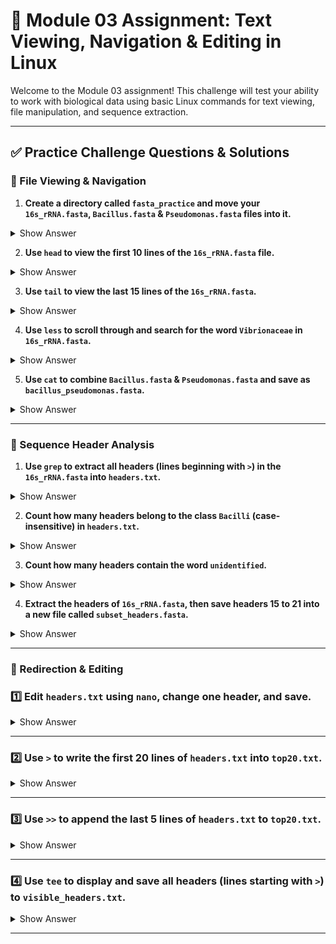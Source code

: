 # 🧪 Module 03 Assignment: Text Viewing, Navigation & Editing in Linux

Welcome to the Module 03 assignment! This challenge will test your ability to work with biological data using basic Linux commands for text viewing, file manipulation, and sequence extraction.

---

## ✅ Practice Challenge Questions & Solutions

### 🔹 File Viewing & Navigation

1) **Create a directory called `fasta_practice` and move your `16s_rRNA.fasta`, `Bacillus.fasta` & `Pseudomonas.fasta` files into it.**

<details>
  <summary>Show Answer</summary>

  ```bash
  mkdir fasta_practice
  mv *fasta fasta_practice/
  ```
</details>

2) **Use `head` to view the first 10 lines of the `16s_rRNA.fasta` file.**

<details>
  <summary>Show Answer</summary>

  ```bash
  head 16s_rRNA.fasta
  ```
</details>

3) **Use `tail` to view the last 15 lines of the `16s_rRNA.fasta`.**

<details>
  <summary>Show Answer</summary>

  ```bash
  tail -n 15 16s_rRNA.fasta
  ```
</details>

4) **Use `less` to scroll through and search for the word `Vibrionaceae` in `16s_rRNA.fasta`.**

<details>
  <summary>Show Answer</summary>

  ```bash
  less 16s_rRNA.fasta
  ```
  Then type:
  ```
  /Vibrionaceae
  ```
</details>

5) **Use `cat` to combine `Bacillus.fasta` & `Pseudomonas.fasta` and save as `bacillus_pseudomonas.fasta`.**

<details>
  <summary>Show Answer</summary>

  ```bash
  cat Bacillus.fasta Pseudomonas.fasta > bacillus_pseudomonas.fasta
  ```
</details>

---

### 🔹 Sequence Header Analysis

1) **Use `grep` to extract all headers (lines beginning with `>`) in the `16s_rRNA.fasta` into `headers.txt`.**

<details>
  <summary>Show Answer</summary>

  ```bash
  grep "^>" 16s_rRNA.fasta > headers.txt
  ```
</details>

2) **Count how many headers belong to the class `Bacilli` (case-insensitive) in `headers.txt`.**

<details>
  <summary>Show Answer</summary>

  ```bash
  grep -i "Bacilli" headers.txt | wc -l
  ```
</details>

3) **Count how many headers contain the word `unidentified`.**

<details>
  <summary>Show Answer</summary>

  ```bash
  grep -i "unidentified" headers.txt | wc -l
  ```
</details>

4) **Extract the headers of `16s_rRNA.fasta`, then save headers 15 to 21 into a new file called `subset_headers.fasta`.**

<details>
  <summary>Show Answer</summary>

  ```bash
  grep ">" 16s_rRNA.fasta | head -n 21 | tail -n 7 > subset_headers.fasta
  ```
</details>

---

### 🔹 Redirection & Editing



### 1️⃣ Edit `headers.txt` using `nano`, change one header, and save.

<details>
  <summary>Show Answer</summary>

  ```bash
  nano headers.txt
  ```
  (Edit one line manually and press `Ctrl+O`, `Enter` to save, and `Ctrl+X` to exit)
</details>

---

### 2️⃣ Use `>` to write the first 20 lines of `headers.txt` into `top20.txt`.

<details>
  <summary>Show Answer</summary>

  ```bash
  head -n 20 headers.txt > top20.txt
  ```
</details>

---

### 3️⃣ Use `>>` to append the last 5 lines of `headers.txt` to `top20.txt`.

<details>
  <summary>Show Answer</summary>

  ```bash
  tail -n 5 headers.txt >> top20.txt
  ```
</details>

---

### 4️⃣ Use `tee` to display and save all headers (lines starting with `>`) to `visible_headers.txt`.

<details>
  <summary>Show Answer</summary>

  ```bash
  grep "^>" headers.txt | tee visible_headers.txt
  ```
</details>

---
